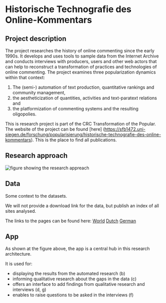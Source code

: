 # Historische Technografie des Online-Kommentars

## Project description

The project researches the history of online commenting since the early 1990s. It develops and uses tools to sample data from the Internet Archive and conducts interviews with producers, users and other web actors that can help to reconstruct a transformation of practices and technologies of online commenting. The project examines three popularization dynamics within that context:

1. The (semi-) automation of text production, quantitative rankings and community management,
2. the aestheticization of quantities, activities and text-paratext relations and
3. the platformization of commenting systems and the resulting oligopolies.

This is research project is part of the CRC Transformation of the Popular. The website of the project can be found [here] 
(https://sfb1472.uni-siegen.de/forschung/popularisierung/historische-technografie-des-online-kommentars). This is the place to find all publications.

## Research approach

![figure showing the research appreach](images/research_approach.png)

## Data

Some context to the datasets.

We will not provide a download link for the data, but publish an index of all sites analysed.

The links to the pages can be found here:
[World]()
[Dutch]()
[German]()

## App

As shown at the figure above, the app is a central hub in this research architecture. 

It is used for:
- displaying the results from the automated research (b)
- informing qualitative research about the gaps in the data (c)
- offers an interface to add findings from qualitative research and interviews (d, g)
- enables to raise questions to be asked in the interviews (f)

